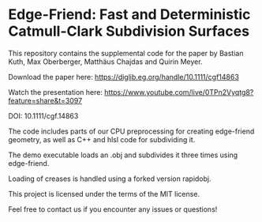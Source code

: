 # Edge-Friend: Fast and Deterministic Catmull-Clark Subdivision Surfaces
This repository contains the supplemental code for the paper by Bastian Kuth, Max Oberberger, Matthäus Chajdas and Quirin Meyer.

Download the paper here: https://diglib.eg.org/handle/10.1111/cgf14863

Watch the presentation here: https://www.youtube.com/live/0TPn2Vyqtg8?feature=share&t=3097

DOI: 10.1111/cgf.14863

The code includes parts of our CPU preprocessing for creating edge-friend geometry, as well as C++ and hlsl code for subdividing it.

The demo executable loads an .obj and subdivides it three times using edge-friend.

Loading of creases is handled using a forked version rapidobj.

This project is licensed under the terms of the MIT license.

Feel free to contact us if you encounter any issues or questions!
